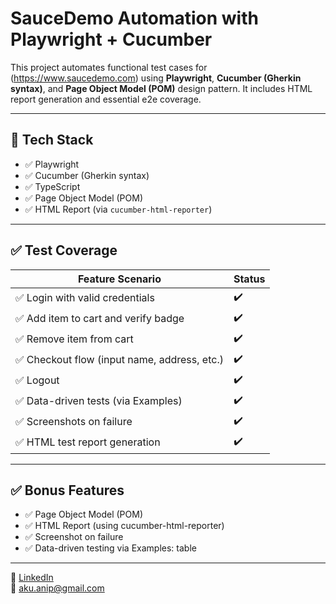 # SauceDemo Automation with Playwright + Cucumber

This project automates functional test cases for (https://www.saucedemo.com) using **Playwright**, **Cucumber (Gherkin syntax)**, and **Page Object Model (POM)** design pattern. It includes HTML report generation and essential e2e coverage.

---

## 📌 Tech Stack

- ✅ Playwright
- ✅ Cucumber (Gherkin syntax)
- ✅ TypeScript
- ✅ Page Object Model (POM)
- ✅ HTML Report (via `cucumber-html-reporter`)

---

## ✅ Test Coverage

| Feature Scenario                             | Status |
|---------------------------------------------|--------|
| ✅ Login with valid credentials              | ✔️     |
| ✅ Add item to cart and verify badge         | ✔️     |
| ✅ Remove item from cart                     | ✔️     |
| ✅ Checkout flow (input name, address, etc.) | ✔️     |
| ✅ Logout                                    | ✔️     |
| ✅ Data-driven tests (via Examples)          | ✔️     |
| ✅ Screenshots on failure                    | ✔️     |
| ✅ HTML test report generation               | ✔️     |

---

## ✅ Bonus Features
- ✅ Page Object Model (POM)
- ✅ HTML Report (using cucumber-html-reporter)
- ✅ Screenshot on failure
- ✅ Data-driven testing via Examples: table

---

🔗 [LinkedIn](https://linkedin.com/in/rifatul-hanifah)  
📧 aku.anip@gmail.com
